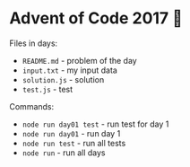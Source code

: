 # Advent of Code 2017 :santa:

Files in days:

- `README.md` - problem of the day
- `input.txt` - my input data
- `solution.js` - solution
- `test.js` - test

Commands:

- `node run day01 test` - run test for day 1
- `node run day01` - run day 1
- `node run test` - run all tests
- `node run` - run all days
